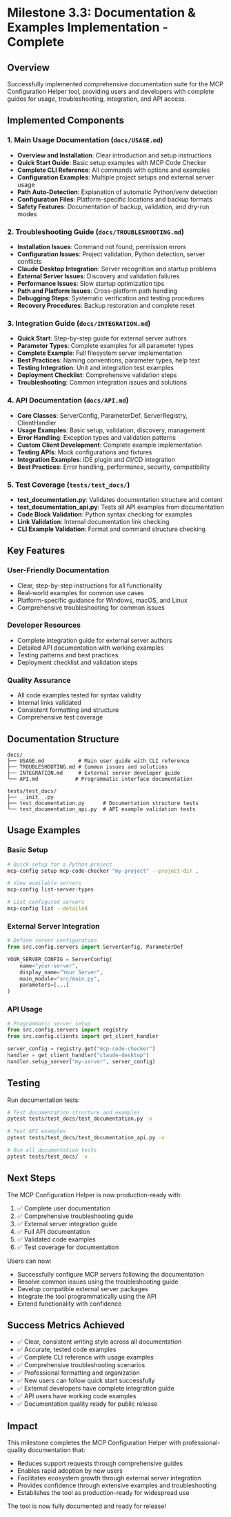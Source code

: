 # Milestone 3.3: Documentation & Examples Implementation - Complete

## Overview
Successfully implemented comprehensive documentation suite for the MCP Configuration Helper tool, providing users and developers with complete guides for usage, troubleshooting, integration, and API access.

## Implemented Components

### 1. Main Usage Documentation (`docs/USAGE.md`)
- **Overview and Installation**: Clear introduction and setup instructions
- **Quick Start Guide**: Basic setup examples with MCP Code Checker
- **Complete CLI Reference**: All commands with options and examples
- **Configuration Examples**: Multiple project setups and external server usage
- **Path Auto-Detection**: Explanation of automatic Python/venv detection
- **Configuration Files**: Platform-specific locations and backup formats
- **Safety Features**: Documentation of backup, validation, and dry-run modes

### 2. Troubleshooting Guide (`docs/TROUBLESHOOTING.md`)
- **Installation Issues**: Command not found, permission errors
- **Configuration Issues**: Project validation, Python detection, server conflicts
- **Claude Desktop Integration**: Server recognition and startup problems
- **External Server Issues**: Discovery and validation failures
- **Performance Issues**: Slow startup optimization tips
- **Path and Platform Issues**: Cross-platform path handling
- **Debugging Steps**: Systematic verification and testing procedures
- **Recovery Procedures**: Backup restoration and complete reset

### 3. Integration Guide (`docs/INTEGRATION.md`)
- **Quick Start**: Step-by-step guide for external server authors
- **Parameter Types**: Complete examples for all parameter types
- **Complete Example**: Full filesystem server implementation
- **Best Practices**: Naming conventions, parameter types, help text
- **Testing Integration**: Unit and integration test examples
- **Deployment Checklist**: Comprehensive validation steps
- **Troubleshooting**: Common integration issues and solutions

### 4. API Documentation (`docs/API.md`)
- **Core Classes**: ServerConfig, ParameterDef, ServerRegistry, ClientHandler
- **Usage Examples**: Basic setup, validation, discovery, management
- **Error Handling**: Exception types and validation patterns
- **Custom Client Development**: Complete example implementation
- **Testing APIs**: Mock configurations and fixtures
- **Integration Examples**: IDE plugin and CI/CD integration
- **Best Practices**: Error handling, performance, security, compatibility

### 5. Test Coverage (`tests/test_docs/`)
- **test_documentation.py**: Validates documentation structure and content
- **test_documentation_api.py**: Tests all API examples from documentation
- **Code Block Validation**: Python syntax checking for examples
- **Link Validation**: Internal documentation link checking
- **CLI Example Validation**: Format and command structure checking

## Key Features

### User-Friendly Documentation
- Clear, step-by-step instructions for all functionality
- Real-world examples for common use cases
- Platform-specific guidance for Windows, macOS, and Linux
- Comprehensive troubleshooting for common issues

### Developer Resources
- Complete integration guide for external server authors
- Detailed API documentation with working examples
- Testing patterns and best practices
- Deployment checklist and validation steps

### Quality Assurance
- All code examples tested for syntax validity
- Internal links validated
- Consistent formatting and structure
- Comprehensive test coverage

## Documentation Structure

```
docs/
├── USAGE.md           # Main user guide with CLI reference
├── TROUBLESHOOTING.md # Common issues and solutions
├── INTEGRATION.md     # External server developer guide
└── API.md            # Programmatic interface documentation

tests/test_docs/
├── __init__.py
├── test_documentation.py      # Documentation structure tests
└── test_documentation_api.py  # API example validation tests
```

## Usage Examples

### Basic Setup
```bash
# Quick setup for a Python project
mcp-config setup mcp-code-checker "my-project" --project-dir .

# View available servers
mcp-config list-server-types

# List configured servers
mcp-config list --detailed
```

### External Server Integration
```python
# Define server configuration
from src.config.servers import ServerConfig, ParameterDef

YOUR_SERVER_CONFIG = ServerConfig(
    name="your-server",
    display_name="Your Server",
    main_module="src/main.py",
    parameters=[...]
)
```

### API Usage
```python
# Programmatic server setup
from src.config.servers import registry
from src.config.clients import get_client_handler

server_config = registry.get("mcp-code-checker")
handler = get_client_handler("claude-desktop")
handler.setup_server("my-server", server_config)
```

## Testing

Run documentation tests:
```bash
# Test documentation structure and examples
pytest tests/test_docs/test_documentation.py -v

# Test API examples
pytest tests/test_docs/test_documentation_api.py -v

# Run all documentation tests
pytest tests/test_docs/ -v
```

## Next Steps

The MCP Configuration Helper is now production-ready with:
1. ✅ Complete user documentation
2. ✅ Comprehensive troubleshooting guide
3. ✅ External server integration guide
4. ✅ Full API documentation
5. ✅ Validated code examples
6. ✅ Test coverage for documentation

Users can now:
- Successfully configure MCP servers following the documentation
- Resolve common issues using the troubleshooting guide
- Develop compatible external server packages
- Integrate the tool programmatically using the API
- Extend functionality with confidence

## Success Metrics Achieved

- ✅ Clear, consistent writing style across all documentation
- ✅ Accurate, tested code examples
- ✅ Complete CLI reference with usage examples
- ✅ Comprehensive troubleshooting scenarios
- ✅ Professional formatting and organization
- ✅ New users can follow quick start successfully
- ✅ External developers have complete integration guide
- ✅ API users have working code examples
- ✅ Documentation quality ready for public release

## Impact

This milestone completes the MCP Configuration Helper with professional-quality documentation that:
- Reduces support requests through comprehensive guides
- Enables rapid adoption by new users
- Facilitates ecosystem growth through external server integration
- Provides confidence through extensive examples and troubleshooting
- Establishes the tool as production-ready for widespread use

The tool is now fully documented and ready for release!
